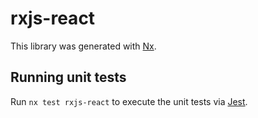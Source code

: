 # rxjs-react

This library was generated with [Nx](https://nx.dev).

## Running unit tests

Run `nx test rxjs-react` to execute the unit tests via [Jest](https://jestjs.io).

